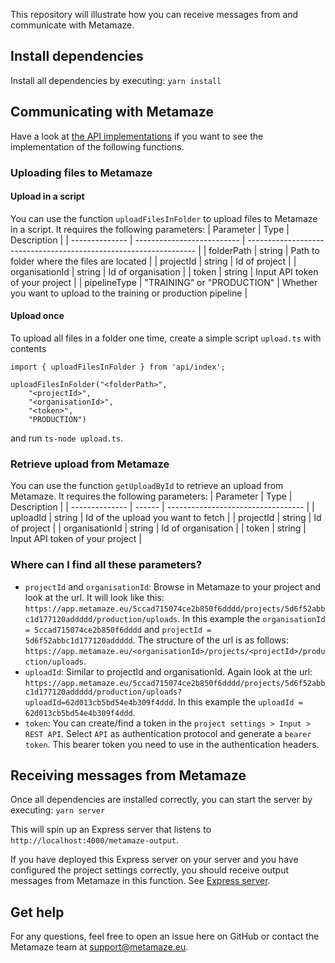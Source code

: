 This repository will illustrate how you can receive messages from and communicate with Metamaze. 

## Install dependencies

Install all dependencies by executing:
`yarn install`

## Communicating with Metamaze

Have a look at [the API implementations](/src/api/index.ts) if you want to see the implementation of the following functions.


### Uploading files to Metamaze
#### Upload in a script
You can use the function `uploadFilesInFolder` to upload files to Metamaze in a script.
It requires the following parameters:
| Parameter      | Type                       | Description                                                       |
| -------------- | -------------------------- | ----------------------------------------------------------------- |
| folderPath     | string                     | Path to folder where the files are located                        |
| projectId      | string                     | Id of project                                                     |
| organisationId | string                     | Id of organisation                                                |
| token          | string                     | Input API token of your project                                   |
| pipelineType   | "TRAINING" or "PRODUCTION" | Whether you want to upload to the training or production pipeline |

#### Upload once
To upload all files in a folder one time, create a simple script `upload.ts` with contents
```
import { uploadFilesInFolder } from 'api/index';
 
uploadFilesInFolder("<folderPath>", 
    "<projectId>",
    "<organisationId>", 
    "<token>",
    "PRODUCTION")

```
and run `ts-node upload.ts`.

### Retrieve upload from Metamaze

You can use the function `getUploadById` to retrieve an upload from Metamaze.
It requires the following parameters:
| Parameter      | Type   | Description                        |
| -------------- | ------ | ---------------------------------- |
| uploadId       | string | Id of the upload you want to fetch |
| projectId      | string | Id of project                      |
| organisationId | string | Id of organisation                 |
| token          | string | Input API token of your project    |

### Where can I find all these parameters?
* `projectId` and `organisationId`: 
 Browse in Metamaze to your project and look at the url. It will look like this: `https://app.metamaze.eu/5ccad715074ce2b850f6dddd/projects/5d6f52abbc1d177120addddd/production/uploads`.
In this example the `organisationId = 5ccad715074ce2b850f6dddd` and `projectId = 5d6f52abbc1d177120addddd`.
The structure of the url is as follows: `https://app.metamaze.eu/<organisationId>/projects/<projectId>/production/uploads`.
* `uploadId`:
Similar to projectId and organisationId. Again look at the url: `https://app.metamaze.eu/5ccad715074ce2b850f6dddd/projects/5d6f52abbc1d177120addddd/production/uploads?uploadId=62d013cb5bd54e4b309f4ddd`. In this example the `uploadId = 62d013cb5bd54e4b309f4ddd`.
* `token`: 
You can create/find a token in the `project settings > Input > REST API`. Select `API` as authentication protocol and generate a `bearer token`. This bearer token you need to use in the authentication headers.

## Receiving messages from Metamaze

Once all dependencies are installed correctly, you can start the server by executing:
`yarn server`

This will spin up an Express server that listens to `http://localhost:4000/metamaze-output`.

If you have deployed this Express server on your server and you have configured the project settings correctly, you should receive output messages from Metamaze in this function. See [Express server](/src/server/index.ts).


## Get help

For any questions, feel free to open an issue here on GitHub or contact the Metamaze team at support@metamaze.eu.

